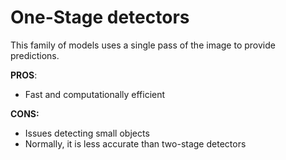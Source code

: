 # One-Stage detectors

This family of models uses a single pass of the image to provide predictions.

**PROS**:

* Fast and computationally efficient

**CONS:**

* Issues detecting small objects
* Normally, it is less accurate than two-stage detectors
